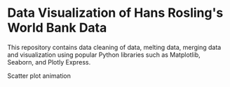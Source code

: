 # Data Visualization of Hans Rosling's World Bank Data 

This repository contains data cleaning of data, melting data, merging data and visualization using popular Python libraries such as Matplotlib, Seaborn, and Plotly Express.

Scatter plot animation 
